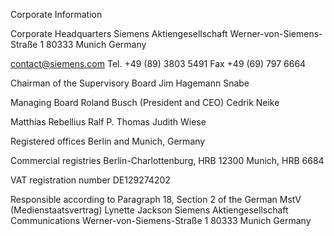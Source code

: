 
Corporate Information

Corporate Headquarters
Siemens Aktiengesellschaft
Werner-von-Siemens-Straße 1
80333 Munich
Germany

contact@siemens.com
Tel. +49 (89) 3803 5491
Fax +49 (69) 797 6664

Chairman of the Supervisory Board
Jim Hagemann Snabe

Managing Board
Roland Busch (President and CEO)
Cedrik Neike

Matthias Rebellius
Ralf P. Thomas
Judith Wiese

Registered offices
Berlin and Munich, Germany

Commercial registries
Berlin-Charlottenburg, HRB 12300
Munich, HRB 6684

VAT registration number
DE129274202

Responsible according to Paragraph 18, 
Section 2 of the German MstV (Medienstaatsvertrag)
Lynette Jackson
Siemens Aktiengesellschaft
Communications
Werner-von-Siemens-Straße 1
80333 Munich
Germany
